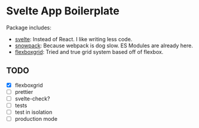# Svelte App Boilerplate

Package includes:

- [svelte]: Instead of React. I like writing less code.
- [snowpack]: Because webpack is dog slow. ES Modules are already here.
- [flexboxgrid]: Tried and true grid system based off of flexbox.

## TODO

- [x] flexboxgrid
- [ ] prettier
- [ ] svelte-check?
- [ ] tests
- [ ] test in isolation
- [ ] production mode

[svelte]:https://v2.svelte.dev/blog/frameworks-without-the-framework
[snowpack]:https://www.snowpack.dev
[flexboxgrid]:http://flexboxgrid.com/